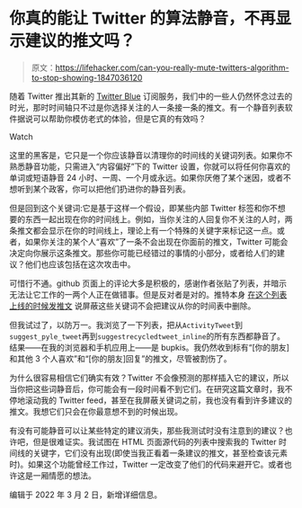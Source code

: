 # 你真的能让 Twitter 的算法静音，不再显示建议的推文吗？

> 原文：<https://lifehacker.com/can-you-really-mute-twitters-algorithm-to-stop-showing-1847036120>

随着 Twitter 推出其新的 [Twitter Blue](https://blog.twitter.com/en_us/topics/company/2021/introducing-twitter-blue.html) 订阅服务，我们中的一些人仍然怀念过去的时光，那时时间轴只不过是你选择关注的人一条接一条的推文。有一个静音列表软件据说可以帮助你模仿老式的体验，但是它真的有效吗？

Watch

这里的黑客是，它只是一个你应该静音以清理你的时间线的关键词列表。如果你不熟悉静音功能，只需进入“内容偏好”下的 Twitter 设置，你就可以将任何你喜欢的单词或短语静音 24 小时、一周、一个月或永远。如果你厌倦了某个迷因，或者不想听到某个政客，你可以把他们扔进你的静音列表。

但是回到这个关键词:它是基于这样一个假设，即某些内部 Twitter 标签和你不想要的东西一起出现在你的时间线上。例如，当你关注的人回复你不关注的人时，两条推文都会显示在你的时间线上，理论上有一个特殊的关键字来标记这一点。或者，如果你关注的某个人“喜欢”了一条不会出现在你面前的推文，Twitter 可能会决定向你展示这条推文。那些你可能已经错过的事情的小部分，或者给人们的建议？他们也应该包括在这次攻击中。

可惜行不通。github 页面上的评论大多是积极的，感谢作者张贴了列表，并暗示无法让它工作的一两个人正在做错事。但是反对者是对的。推特本身 [在这个列表上线的时候发推文](https://twitter.com/TwitterSupport/status/1220872428605317122) 说屏蔽这些关键词不会把建议从你的时间表中删除。

但我试过了，以防万一。我浏览了一下列表，把从`ActivityTweet`到`suggest_pyle_tweet`再到`suggestrecycledtweet_inline`的所有东西都静音了。结果——在我的浏览器和手机应用上——是 bupkis。我仍然收到标有“[你的朋友]和其他 3 个人喜欢”和“[你的朋友]回复”的推文，尽管被割伤了。

为什么很容易相信它们确实有效？Twitter 不会像预测的那样插入它的建议，所以当你把这些词静音后，你可能会有一段时间看不到它们。在研究这篇文章时，我不停地滚动我的 Twitter feed，甚至在我屏蔽关键词之前，我也没有看到许多建议的推文。我想它们只会在你最意想不到的时候出现。

有没有可能静音可以让某些特定的建议消失，那些我测试时没有注意到的建议？也许吧，但是很难证实。我试图在 HTML 页面源代码的列表中搜索我的 Twitter 时间线的关键字，它们没有出现(即使当我正看着一条建议的推文，甚至检查该元素时)。如果这个功能曾经工作过，Twitter 一定改变了他们的代码来避开它。或者也许这是一厢情愿的想法。

编辑于 2022 年 3 月 2 日，新增详细信息。